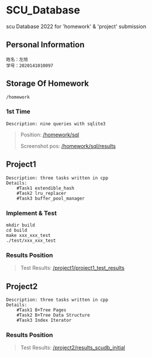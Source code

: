 # SCU_Database
scu Database 2022 for 'homework' & 'project' submission

## Personal Information
```
姓名：左旭
学号：2020141010097
```
## Storage Of Homework
```
/homework
```
### 1st Time
```
Description: nine queries with sqlite3
```
>Position: [/homework/sql](https://github.com/zuoxu0924/SCU_Database/tree/main/homework/sql) 
>
>Screenshot pos: [/homework/sql/results](https://github.com/zuoxu0924/SCU_Database/tree/main/homework/sql/results)

## Project1
```
Description: three tasks written in cpp
Details:
    #Task1 extendible_hash
    #Task2 lru_replacer
    #Task3 buffer_pool_manager
```
### Implement & Test
```
mkdir build
cd build
make xxx_xxx_test
./test/xxx_xxx_test
```
### Results Position
>Test Results: [/project1/project1_test_results](https://github.com/zuoxu0924/SCU_Database/tree/main/project1/project1_test_results)


## Project2
```
Description: three tasks written in cpp
Details:
    #Task1 B+Tree Pages
    #Task2 B+Tree Data Structure
    #Task3 Index Iterator
 ```
 
### Results Position
>Test Results: [/project2/results_scudb_initial](https://github.com/zuoxu0924/SCU_Database/tree/main/project2/results_scudb_initial)
